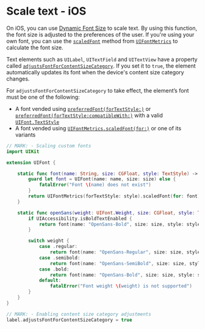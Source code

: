# Scale text - iOS

On iOS, you can use [Dynamic Font Size](https://developer.apple.com/documentation/uikit/uifont/scaling_fonts_automatically) to scale text. By using this function, the font size is adjusted to the preferences of the user. If you're using your own font, you can use the [`scaledFont`](https://developer.apple.com/documentation/uikit/uifontmetrics/2877385-scaledfont) method from [`UIFontMetrics`](https://developer.apple.com/documentation/uikit/uifontmetrics) to calculate the font size.

Text elements such as `UILabel`, `UITextField` and `UITextView` have a property called [`adjustsFontForContentSizeCategory`](https://developer.apple.com/documentation/uikit/uicontentsizecategoryadjusting/1771731-adjustsfontforcontentsizecategor). If you set it to `true`, the element automatically updates its font when the device's content size category changes.

For `adjustsFontForContentSizeCategory` to take effect, the element’s font must be one of the following:

- A font vended using [`preferredFont(forTextStyle:)`](https://developer.apple.com/documentation/uikit/uifont/1619030-preferredfont) or [`preferredFont(forTextStyle:compatibleWith:)`](https://developer.apple.com/documentation/uikit/uifont/1771762-preferredfont) with a valid [`UIFont.TextStyle`](https://developer.apple.com/documentation/uikit/uifont/textstyle)
- A font vended using [`UIFontMetrics.scaledFont(for:)`](https://developer.apple.com/documentation/uikit/uifontmetrics/2877385-scaledfont) or one of its variants

```swift
// MARK: - Scaling custom fonts
import UIKit

extension UIFont {

    static func font(name: String, size: CGFloat, style: TextStyle) -> UIFont {
        guard let font = UIFont(name: name, size: size) else {
            fatalError("Font \(name) does not exist")
        }
        return UIFontMetrics(forTextStyle: style).scaledFont(for: font)
    }

    static func openSans(weight: UIFont.Weight, size: CGFloat, style: TextStyle) -> UIFont {
        if UIAccessibility.isBoldTextEnabled {
            return font(name: "OpenSans-Bold", size: size, style: style)
        }

        switch weight {
            case .regular:
                return font(name: "OpenSans-Regular", size: size, style: style)
            case .semibold:
                return font(name: "OpenSans-SemiBold", size: size, style: style)
            case .bold:
                return font(name: "OpenSans-Bold", size: size, style: style)
            default:
                fatalError("Font weight \(weight) is not supported")
        }
    }
}

// MARK: - Enabling content size category adjustments
label.adjustsFontForContentSizeCategory = true
```
